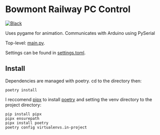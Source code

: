 # Bowmont Railway PC Control

[![Black](https://img.shields.io/badge/code%20style-black-000000.svg)](https://github.com/psf/black)

Uses pygame for animation. Communicates with Arduino using PySerial

Top-level: [main.py](pc_control/main.py).

Settings can be found in [settings.toml](pyproject.toml).


## Install

Dependencies are managed with poetry. cd to the directory then:

```shell
poetry install
```

I reccomend [pipx](https://pypa.github.io/pipx/) to install [poetry](https://python-poetry.org/) and setting the venv directory to the project directory:

```shell
pip install pipx
pipx ensurepath
pipx install poetry
poetry config virtualenvs.in-project
```
